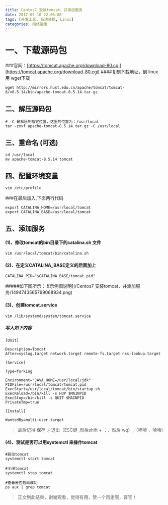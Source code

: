 ```yaml
---
title: Centos7 安装tomcat，并添加服务
date: 2017-05-10 22:06:08
tags: [开发工具, 系统装机, Linux]
categories: 网络运维
---
```

# 一、下载源码包
###官网：[https://tomcat.apache.org/download-80.cgi](https://tomcat.apache.org/download-80.cgi)
####复制下载地址，到 linux 用 wget下载
```
wget http://mirrors.hust.edu.cn/apache/tomcat/tomcat-8/v8.5.14/bin/apache-tomcat-8.5.14.tar.gz
```
## 二、解压源码包
```
# -C 是解压到指定位置，这里的位置为：/usr/local
tar -zxvf apache-tomcat-8.5.14.tar.gz -C /usr/local 
```
## 三、重命名 (可选)
```
cd /usr/local
mv apache-tomcat-8.5.14 tomcat
```
## 四、配置环境变量
```
vim /etc/profile
```
###在最后加入,下面两行代码
```
export CATALINA_HOME=/usr/local/tomcat
export CATALINA_BASE=/usr/local/tomcat
```
## 五、添加服务
#### (1)、修改tomcat的bin目录下的catalina.sh 文件
```
vim /usr/local/tomcat/bin/catalina.sh
```
#### (2)、在定义CATALINA_BASE定义的后面加上
```
CATALINA_PID="$CATALINA_BASE/tomcat.pid"
```
#####如下图所示：
![示例图说明](/Centos7 安装tomcat，并添加服务/1494743565799068934.png)

#### (3)、创建tomcat.service
```
vim /lib/systemd/system/tomcat.service
```
##### 写入如下内容
```
[Unit]
 
Description=Tomcat
After=syslog.target network.target remote-fs.target nss-lookup.target
 
[Service]
 
Type=forking
 
Environment="JAVA_HOME=/usr/local/jdk"
PIDFile=/usr/local/tomcat/tomcat.pid
ExecStart=/usr/local/tomcat/bin/startup.sh
ExecReload=/bin/kill -s HUP $MAINPID
ExecStop=/bin/kill -s QUIT $MAINPID
PrivateTmp=true
 
[Install]
 
WantedBy=multi-user.target
```
> 最后记得 保存 才退出（ESC键 ,然后shift + ；，然后 wq）,（啰嗦 ，哈哈）

#### (4)、测试是否可以用systemctl 来操作tomcat
```
#启动tomcat
systemctl start tomcat 

#关闭tomcat
systemctl stop tomcat

#查看是否启动成功
ps aux | grep tomcat

```
> 正文到此结束，谢谢观看，觉得有用，赞一个再走啊，客官！